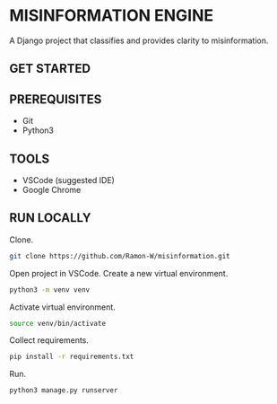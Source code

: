 # MISINFORMATION ENGINE

A Django project that classifies and provides clarity to misinformation.

## GET STARTED

PREREQUISITES
----------------

* Git
* Python3

TOOLS
-----

* VSCode (suggested IDE)
* Google Chrome

RUN LOCALLY
-----------

Clone.
```bash
git clone https://github.com/Ramon-W/misinformation.git
```

Open project in VSCode. Create a new virtual environment.
```bash
python3 -m venv venv
```

Activate virtual environment.
```bash
source venv/bin/activate
```

Collect requirements.
```bash
pip install -r requirements.txt
```

Run.
```bash
python3 manage.py runserver
```
